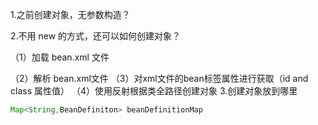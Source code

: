 1.之前创建对象，无参数构造？

2.不用 new 的方式，还可以如何创建对象？

（1）加载 bean.xml 文件

（2）解析 bean.xml文件
（3）对xml文件的bean标签属性进行获取（id and class 属性值）
（4）使用反射根据类全路径创建对象
3.创建对象放到哪里

```java
Map<String,BeanDefiniton> beanDefinitionMap
```
